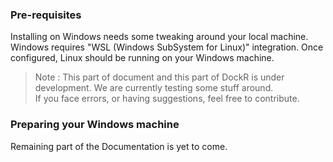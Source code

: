 ### Pre-requisites

Installing on Windows needs some tweaking around your local machine. Windows requires "WSL (Windows SubSystem for Linux)" integration. Once configured, Linux should be running on your Windows machine.

> Note : This part of document and this part of DockR is under development. We are currently testing some stuff around.<br> If you face errors, or having suggestions, feel free to contribute.

### Preparing your Windows machine

Remaining part of the Documentation is yet to come.
